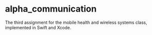 # alpha_communication
The third assignment for the mobile health and wireless systems class, implemented in Swift and Xcode.
